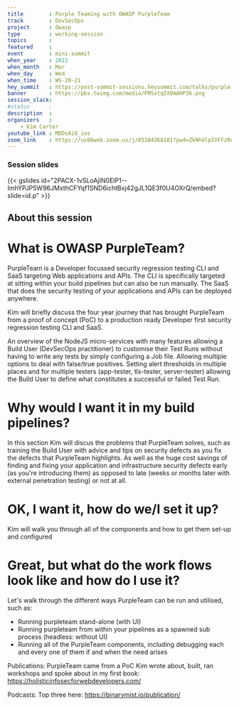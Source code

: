 ```yaml
---
title        : Purple Teaming with OWASP PurpleTeam
track        : DevSecOps
project      : Owasp
type         : working-session
topics       : 
featured     :
event        : mini-summit
when_year    : 2022
when_month   : Mar
when_day     : Wed
when_time    : WS-20-21
hey_summit   : https://post-summit-sessions.heysummit.com/talks/purple-teaming-with-owasp-purpleteam/
banner       : https://pbs.twimg.com/media/FMSxtqIX0AAHP36.png
session_slack:
#status      : 
description  :
organizers   :
    - Kim Carter      
youtube_link : MDDsAiO_ios
zoom_link    : https://us06web.zoom.us/j/85384368101?pwd=ZkNhUlpIVFFzRndkcnNNaFBJek85QT09
---
```

### Session slides

{{< gslides id="2PACX-1vSLoAjIN0ElP1--ImhYPJP5W96JMxthCFYqf1SND6ichtBxj42gJL1QE3f0U4OXrQ/embed?slide=id.p" >}}

## About this session

# What is OWASP PurpleTeam?

PurpleTeam is a Developer focussed security regression testing CLI and SaaS targeting Web applications and APIs.
The CLI is specifically targeted at sitting within your build pipelines but can also be run manually.
The SaaS that does the security testing of your applications and APIs can be deployed anywhere.

Kim will briefly discuss the four year journey that has brought PurpleTeam from a proof of concept (PoC) to a production ready Developer first security regression testing CLI and SaaS.

An overview of the NodeJS micro-services with many features allowing a Build User (DevSecOps practitioner) to customise their Test Runs without having to write any tests by simply configuring a Job file.
Allowing multiple options to deal with false/true positives.
Setting alert thresholds in multiple places and for multiple testers (app-tester, tls-tester, server-tester) allowing the Build User to define what constitutes a successful or failed Test Run.

# Why would I want it in my build pipelines?

In this section Kim will discus the problems that PurpleTeam solves, such as training the Build User with advice and tips on security defects as you fix the defects that PurpleTeam highlights.
As well as the huge cost savings of finding and fixing your application and infrastructure security defects early (as you're introducing them) as opposed to late (weeks or months later with external penetration testing) or not at all.

# OK, I want it, how do we/I set it up?

Kim will walk you through all of the components and how to get them set-up and configured

# Great, but what do the work flows look like and how do I use it?

Let's walk through the different ways PurpleTeam can be run and utilised, such as:

* Running purpleteam stand-alone (with UI)
* Running purpleteam from within your pipelines as a spawned sub process (headless: without UI)
* Running all of the PurpleTeam components, including debugging each and every one of them if and when the need arises

Publications: PurpleTeam came from a PoC Kim wrote about, built, ran workshops and spoke about in my first book: https://holisticinfosecforwebdevelopers.com/

Podcasts: Top three here: https://binarymist.io/publication/

